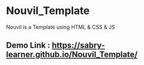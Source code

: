 # Nouvil_Template
Nouvil is a Template using HTML &amp; CSS &amp; JS
## Demo Link : https://sabry-learner.github.io/Nouvil_Template/
